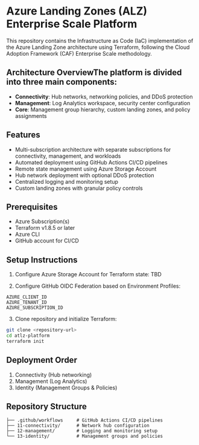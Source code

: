 # Azure Landing Zones (ALZ) Enterprise Scale Platform
This repository contains the Infrastructure as Code (IaC) implementation of the Azure Landing Zone architecture using Terraform, following the Cloud Adoption Framework (CAF) Enterprise Scale methodology.
## Architecture OverviewThe platform is divided into three main components:
- **Connectivity**: Hub networks, networking policies, and DDoS protection
- **Management**: Log Analytics workspace, security center configuration
- **Core**: Management group hierarchy, custom landing zones, and policy assignments
## Features
- Multi-subscription architecture with separate subscriptions for connectivity, management, and workloads
- Automated deployment using GitHub Actions CI/CD pipelines
- Remote state management using Azure Storage Account
- Hub network deployment with optional DDoS protection
- Centralized logging and monitoring setup
- Custom landing zones with granular policy controls
## Prerequisites
- Azure Subscription(s)
- Terraform v1.8.5 or later
- Azure CLI
- GitHub account for CI/CD
## Setup Instructions
1. Configure Azure Storage Account for Terraform state:
TBD

2. Configure GitHub OIDC Federation based on Environment Profiles:
```
AZURE_CLIENT_ID
AZURE_TENANT_ID
AZURE_SUBSCRIPTION_ID
```
3. Clone repository and initialize Terraform:
```bash
git clone <repository-url>
cd atlz-platform
terraform init
```
## Deployment Order
1. Connectivity (Hub networking)
2. Management (Log Analytics)
3. Identity (Management Groups & Policies)



## Repository Structure
```
├── .github/workflows     # GitHub Actions CI/CD pipelines
├── 11-connectivity/      # Network hub configuration
├── 12-management/        # Logging and monitoring setup
└── 13-identity/          # Management groups and policies
```
